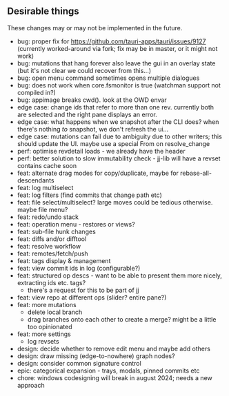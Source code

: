 Desirable things
----------------

These changes may or may not be implemented in the future.
* bug: proper fix for https://github.com/tauri-apps/tauri/issues/9127 (currently worked-around via fork; fix may be in master, or it might not work)
* bug: mutations that hang forever also leave the gui in an overlay state (but it's not clear we could recover from this...)
* bug: open menu command sometimes opens multiple dialogues
* bug: does not work when core.fsmonitor is true (watchman support not compiled in?)
* bug: appimage breaks cwd(). look at the OWD envar
* edge case: change ids that refer to more than one rev. currently both are selected and the right pane displays an error. 
* edge case: what happens when we snapshot after the CLI does? when there's nothing *to* snapshot, we don't refresh the ui...
* edge case: mutations can fail due to ambiguity due to other writers; this should update the UI. maybe use a special From on resolve_change
* perf: optimise revdetail loads - we already have the header
* perf: better solution to slow immutability check - jj-lib will have a revset contains cache soon
* feat: alternate drag modes for copy/duplicate, maybe for rebase-all-descendants
* feat: log multiselect
* feat: log filters (find commits that change path etc)
* feat: file select/multiselect? large moves could be tedious otherwise. maybe file menu?
* feat: redo/undo stack
* feat: operation menu - restores or views?
* feat: sub-file hunk changes
* feat: diffs and/or difftool
* feat: resolve workflow 
* feat: remotes/fetch/push
* feat: tags display & management
* feat: view commit ids in log (configurable?)
* feat: structured op descs - want to be able to present them more nicely, extracting ids etc. tags? 
    - there's a request for this to be part of jj
* feat: view repo at different ops (slider? entire pane?) 
* feat: more mutations
    - delete local branch
    - drag branches onto each other to create a merge? might be a little too opinionated
* feat: more settings
    - log revsets
* design: decide whether to remove edit menu and maybe add others
* design: draw missing (edge-to-nowhere) graph nodes?
* design: consider common signature control
* epic: categorical expansion - trays, modals, pinned commits etc
* chore: windows codesigning will break in august 2024; needs a new approach